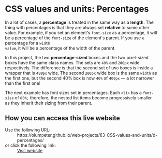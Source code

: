# CSS values and units: Percentages

In a lot of cases, a **percentage** is treated in the same way as a **length**. The thing with percentages is that they are always set **relative** to some other value. For example, if you set an element's <code>font-size</code> as a percentage, it will be a percentage of the <code>font-size</code> of the element's parent. If you use a percentage for a <code>width value</code>, it will be a percentage of the width of the parent.
    
In this project, the two **percentage-sized** boxes and the two pixel-sized boxes have the same class names. The sets are <code>40%</code> and <code>200px</code> wide respectively. The difference is that the second set of two boxes is inside a wrapper that is <code>400px</code> wide. The second <code>200px</code> wide box is the same <code>width</code> as the first one, but the second 40% box is now <code>40%</code> of <code>400px</code> — a lot narrower than the first one!
    
The next example has font sizes set in percentages. Each <code>&lt;li&gt;</code> has a <code>font-size</code> of <code>80%;</code> therefore, the nested list items become progressively smaller as they inherit their sizing from their parent.

## How you can access this live website

<dl>
  Use the following URL:
  <dd>
    https://olumpeter.github.io/web-projects/63-CSS-values-and-units/d-percentages/
  </dd>
  or click the following link:
  <dd>
    <a href="https://olumpeter.github.io/web-projects/63-CSS-values-and-units/d-percentages/">Visit website</a>
  </dd>
</dl>
